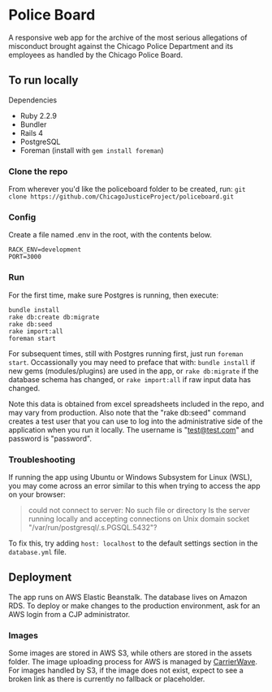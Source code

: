 # Police Board

A responsive web app for the archive of the most serious allegations of misconduct brought against the Chicago Police Department and its employees as handled by the Chicago Police Board.

## To run locally

Dependencies
* Ruby 2.2.9
* Bundler
* Rails 4
* PostgreSQL
* Foreman (install with `gem install foreman`)

### Clone the repo
From wherever you'd like the policeboard folder to be created, run:
`git clone https://github.com/ChicagoJusticeProject/policeboard.git`

### Config
Create a file named .env in the root, with the contents below.
```
RACK_ENV=development
PORT=3000
```

### Run
For the first time, make sure Postgres is running, then execute:
```
bundle install
rake db:create db:migrate
rake db:seed
rake import:all
foreman start
```

For subsequent times, still with Postgres running first, just run `foreman start`. Occassionally you may need to preface that with:
`bundle install` if new gems (modules/plugins) are used in the app, or `rake db:migrate` if the database schema has changed, or `rake import:all` if raw input data has changed.

Note this data is obtained from excel spreadsheets included in the repo, and may vary from production. Also note that the "rake db:seed" command creates a test user that you can use to log into the administrative side of the application when you run it locally. The username is "test@test.com" and password is "password".

### Troubleshooting

If running the app using Ubuntu or Windows Subsystem for Linux (WSL), you may come across an error similar to this when trying to access the app on your browser:

>could not connect to server: No such file or directory Is the server running locally and accepting connections on Unix domain socket "/var/run/postgresql/.s.PGSQL.5432"?

To fix this, try adding `host: localhost` to the default settings section in the `database.yml` file.

## Deployment

The app runs on AWS Elastic Beanstalk. The database lives on Amazon RDS. To deploy or make changes to the production environment, ask for an AWS login from a CJP administrator.

### Images

Some images are stored in AWS S3, while others are stored in the assets folder. The image uploading process for AWS is managed by [CarrierWave](https://rubydoc.info/gems/carrierwave/frames). For images handled by S3, if the image does not exist, expect to see a broken link as there is currently no fallback or placeholder.
